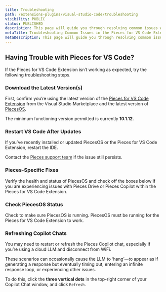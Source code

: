 ```yaml
---
title: Troubleshooting
path: /extensions-plugins/visual-studio-code/troubleshooting
visibility: PUBLIC
status: PUBLISHED
description: This page will guide you through resolving common issues with the Pieces for VS Code Extension and connecting with the Pieces support team or community.
metaTitle: Troubleshooting Common Issues in the Pieces for VS Code Extension
metaDescription: This page will guide you through resolving common issues with the Pieces for VS Code Extension and connecting with the Pieces support team or community.
---
```


## Having Trouble with Pieces for VS Code?

If the Pieces for VS Code Extension isn’t working as expected, try the following troubleshooting steps.

<on-device-storage />

### Download the Latest Version(s)

First, confirm you’re using the latest version of the <a target="_blank" href="https://marketplace.visualstudio.com/items?itemName=MeshIntelligentTechnologiesInc.pieces-vscode">Pieces for VS Code Extension</a> from the Visual Studio Marketplace and the latest version of <a target="_blank" href="/products/core-dependencies/pieces-os">PiecesOS</a>.

The minimum functioning version permitted is currently **10.1.12.**

### Restart VS Code After Updates

If you’ve recently installed or updated PiecesOS or the Pieces for VS Code Extension, restart the IDE.

Contact the [Pieces support team](https://getpieces.typeform.com/to/mCjBSIjF#docs-vscode) if the issue still persists.

### Pieces-Specific Fixes

Verify the health and status of PiecesOS and check off the boxes below if you are experiencing issues with Pieces Drive or Pieces Copilot within the Pieces for VS Code Extension.

### Check PiecesOS Status

Check to make sure PiecesOS is running. PiecesOS must be running for the Pieces for VS Code Extension to work.

### Refreshing Copilot Chats

You may need to restart or refresh the Pieces Copilot chat, especially if you’re using a cloud LLM and disconnect from WiFi.

These scenarios can occasionally cause the LLM to ‘hang’—to appear as if generating a response but eventually timing out, entering an infinite response loop, or experiencing other issues.

To do this, click the **three vertical dots** in the top-right corner of your Copilot Chat window, and click `Refresh`.

<Image src="https://cdn.hashnode.com/res/hashnode/image/upload/v1732750665281/0ed8f785-aa34-4285-8b68-022aff96dda9.png" alt="" align="center" fullwidth="true" />